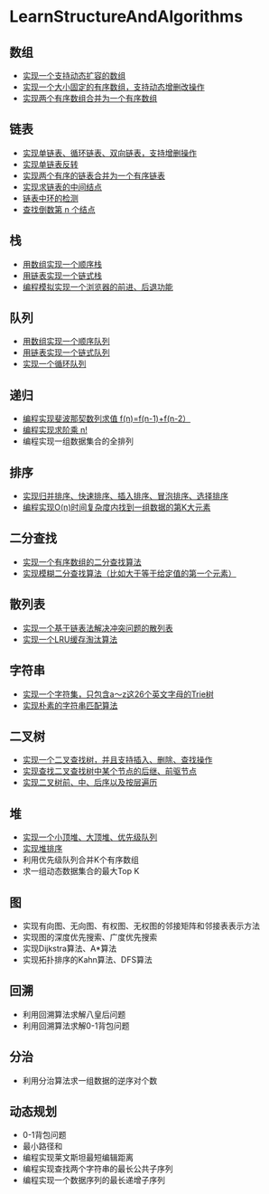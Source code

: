 # LearnStructureAndAlgorithms


## 数组
- [实现一个支持动态扩容的数组](src/main/java/com/aibibang/array/DynamicArray.java)
- [实现一个大小固定的有序数组，支持动态增删改操作](src/main/java/com/aibibang/array/SortedArray.java)
- [实现两个有序数组合并为一个有序数组](src/main/java/com/aibibang/array/MergeArray.java)

## 链表
- [实现单链表、循环链表、双向链表，支持增删操作](src/main/java/com/aibibang/linked)
- [实现单链表反转](src/main/java/com/aibibang/linked/SingleLinked.java)
- [实现两个有序的链表合并为一个有序链表](src/main/java/com/aibibang/linked/SingleLinked.java)
- [实现求链表的中间结点](src/main/java/com/aibibang/linked/SingleLinked.java)
- [链表中环的检测](src/main/java/com/aibibang/linked/SingleLinked.java)
- [查找倒数第 n 个结点](src/main/java/com/aibibang/linked/SingleLinked.java)


## 栈
* [用数组实现一个顺序栈](src/main/java/com/aibibang/stack/ArrayStack.java)
* [用链表实现一个链式栈](src/main/java/com/aibibang/stack/LinkedStack.java)
* [编程模拟实现一个浏览器的前进、后退功能](src/main/java/com/aibibang/stack/Browser.java)
## 队列
- [用数组实现一个顺序队列](src/main/java/com/aibibang/queue/ArrayQueue.java)
- [用链表实现一个链式队列](src/main/java/com/aibibang/queue/LinkedQueue.java)
- [实现一个循环队列](src/main/java/com/aibibang/queue/CircularQueue.java)
## 递归
- [编程实现斐波那契数列求值 f(n)=f(n-1)+f(n-2）](src/main/java/com/aibibang/algorithms/Recursion.java)
- [编程实现求阶乘 n!](src/main/java/com/aibibang/algorithms/Recursion.java)
- 编程实现一组数据集合的全排列
## 排序
* [实现归并排序、快速排序、插入排序、冒泡排序、选择排序](src/main/java/com/aibibang/algorithms/Sort.java)
* [编程实现O(n)时间复杂度内找到一组数据的第K大元素](src/main/java/com/aibibang/algorithms/Sort.java)

## 二分查找
* [实现一个有序数组的二分查找算法](src/main/java/com/aibibang/algorithms/BinarySearch.java)
* [实现模糊二分查找算法（比如大于等于给定值的第一个元素）](src/main/java/com/aibibang/algorithms/BinarySearch.java)

## 散列表
* [实现一个基于链表法解决冲突问题的散列表](src/main/java/com/aibibang/hash/CustomerHashTable.java)
* [实现一个LRU缓存淘汰算法](src/main/java/com/aibibang/hash/LRUCache.java)

## 字符串
* [实现一个字符集，只包含a～z这26个英文字母的Trie树](src/main/java/com/aibibang/character/TrieTree.java)
* [实现朴素的字符串匹配算法](src/main/java/com/aibibang/character/IncludeChar.java)

## 二叉树
* [实现一个二叉查找树，并且支持插入、删除、查找操作](src/main/java/com/aibibang/tree/BinaryFindTree.java)
* [实现查找二叉查找树中某个节点的后继、前驱节点](src/main/java/com/aibibang/tree/BinaryFindTree.java)
* [实现二叉树前、中、后序以及按层遍历](src/main/java/com/aibibang/tree/Tree.java)

## 堆
* [实现一个小顶堆、大顶堆、优先级队列](src/main/java/com/aibibang/heap/)
* [实现堆排序](src/main/java/com/aibibang/heap/HeapSort.java)
* 利用优先级队列合并K个有序数组
* 求一组动态数据集合的最大Top K

## 图
* 实现有向图、无向图、有权图、无权图的邻接矩阵和邻接表表示方法
* 实现图的深度优先搜索、广度优先搜索
* 实现Dijkstra算法、A*算法
* 实现拓扑排序的Kahn算法、DFS算法

## 回溯
* 利用回溯算法求解八皇后问题
* 利用回溯算法求解0-1背包问题

## 分治
* 利用分治算法求一组数据的逆序对个数

## 动态规划
* 0-1背包问题
* 最小路径和
* 编程实现莱文斯坦最短编辑距离
* 编程实现查找两个字符串的最长公共子序列
* 编程实现一个数据序列的最长递增子序列